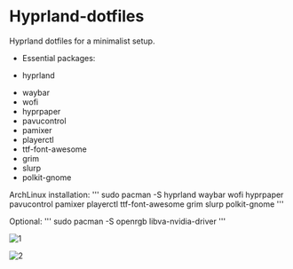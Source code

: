 # Hyprland-dotfiles

Hyprland dotfiles for a minimalist setup.

- Essential packages:
* hyprland
+ waybar
+ wofi
+ hyprpaper
+ pavucontrol
+ pamixer
+ playerctl
+ ttf-font-awesome
+ grim
+ slurp
+ polkit-gnome

ArchLinux installation:
'''
sudo pacman -S hyprland waybar wofi hyprpaper pavucontrol pamixer playerctl ttf-font-awesome grim slurp polkit-gnome 
'''

Optional:
'''
sudo pacman -S openrgb libva-nvidia-driver
'''



![1](https://github.com/user-attachments/assets/69e99ffc-b066-4988-b572-da718e0548bb)


![2](https://github.com/user-attachments/assets/25a10162-436d-4085-871f-960841a9844f)

